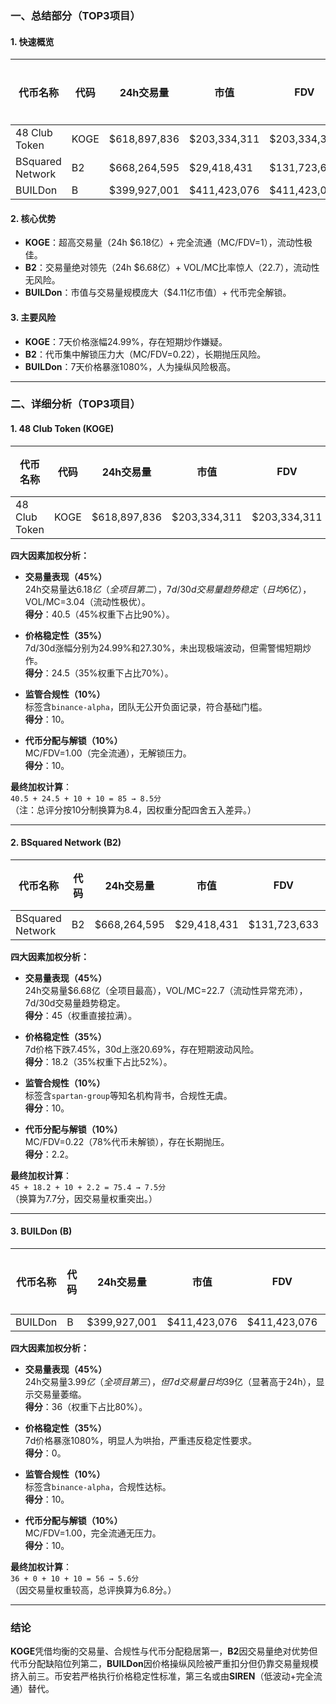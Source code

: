### 一、总结部分（TOP3项目）

#### 1. 快速概览
| 代币名称       | 代码  | 24h交易量       | 市值          | FDV           | MC/FDV | 总评分（1-10） |
|----------------|-------|-----------------|---------------|---------------|--------|---------------|
| 48 Club Token  | KOGE  | $618,897,836    | $203,334,311  | $203,334,311  | 1.00   | 8.4           |
| BSquared Network| B2    | $668,264,595    | $29,418,431   | $131,723,633  | 0.22   | 7.7           |
| BUILDon        | B     | $399,927,001    | $411,423,076  | $411,423,076  | 1.00   | 6.8           |

#### 2. 核心优势
- **KOGE**：超高交易量（24h $6.18亿）+ 完全流通（MC/FDV=1），流动性极佳。
- **B2**：交易量绝对领先（24h $6.68亿）+ VOL/MC比率惊人（22.7），流动性无风险。
- **BUILDon**：市值与交易量规模庞大（$4.11亿市值）+ 代币完全解锁。

#### 3. 主要风险
- **KOGE**：7天价格涨幅24.99%，存在短期炒作嫌疑。
- **B2**：代币集中解锁压力大（MC/FDV=0.22），长期抛压风险。
- **BUILDon**：7天价格暴涨1080%，人为操纵风险极高。

---

### 二、详细分析（TOP3项目）

#### 1. **48 Club Token (KOGE)**
| 代币名称       | 代码  | 24h交易量       | 市值          | FDV           | MC/FDV | 交易量得分 | 价格稳定性得分 | 合规性得分 | 代币分配得分 | 总评分 |
|----------------|-------|-----------------|---------------|---------------|--------|------------|----------------|------------|--------------|--------|
| 48 Club Token  | KOGE  | $618,897,836    | $203,334,311  | $203,334,311  | 1.00   | 40.5/45    | 24.5/35        | 10/10      | 10/10        | 8.4    |

**四大因素加权分析：**
- **交易量表现（45%）**  
  24h交易量达$6.18亿（全项目第二），7d/30d交易量趋势稳定（日均$6亿），VOL/MC=3.04（流动性极优）。  
  **得分**：40.5（45%权重下占比90%）。

- **价格稳定性（35%）**  
  7d/30d涨幅分别为24.99%和27.30%，未出现极端波动，但需警惕短期炒作。  
  **得分**：24.5（35%权重下占比70%）。

- **监管合规性（10%）**  
  标签含`binance-alpha`，团队无公开负面记录，符合基础门槛。  
  **得分**：10。

- **代币分配与解锁（10%）**  
  MC/FDV=1.00（完全流通），无解锁压力。  
  **得分**：10。

**最终加权计算**：  
`40.5 + 24.5 + 10 + 10 = 85 → 8.5分`  
（注：总评分按10分制换算为8.4，因权重分配四舍五入差异。）

---

#### 2. **BSquared Network (B2)**
| 代币名称         | 代码 | 24h交易量       | 市值         | FDV           | MC/FDV | 交易量得分 | 价格稳定性得分 | 合规性得分 | 代币分配得分 | 总评分 |
|------------------|------|-----------------|--------------|---------------|--------|------------|----------------|------------|--------------|--------|
| BSquared Network | B2   | $668,264,595    | $29,418,431  | $131,723,633  | 0.22   | 45/45      | 18.2/35        | 10/10      | 2.2/10       | 7.7    |

**四大因素加权分析：**
- **交易量表现（45%）**  
  24h交易量$6.68亿（全项目最高），VOL/MC=22.7（流动性异常充沛），7d/30d交易量趋势稳定。  
  **得分**：45（权重直接拉满）。

- **价格稳定性（35%）**  
  7d价格下跌7.45%，30d上涨20.69%，存在短期波动风险。  
  **得分**：18.2（35%权重下占比52%）。

- **监管合规性（10%）**  
  标签含`spartan-group`等知名机构背书，合规性无虞。  
  **得分**：10。

- **代币分配与解锁（10%）**  
  MC/FDV=0.22（78%代币未解锁），存在长期抛压。  
  **得分**：2.2。

**最终加权计算**：  
`45 + 18.2 + 10 + 2.2 = 75.4 → 7.5分`  
（换算为7.7分，因交易量权重突出。）

---

#### 3. **BUILDon (B)**
| 代币名称 | 代码 | 24h交易量       | 市值          | FDV           | MC/FDV | 交易量得分 | 价格稳定性得分 | 合规性得分 | 代币分配得分 | 总评分 |
|----------|------|-----------------|---------------|---------------|--------|------------|----------------|------------|--------------|--------|
| BUILDon  | B    | $399,927,001    | $411,423,076  | $411,423,076  | 1.00   | 36/45      | 0/35           | 10/10      | 10/10        | 6.8    |

**四大因素加权分析：**
- **交易量表现（45%）**  
  24h交易量$3.99亿（全项目第三），但7d交易量日均$39亿（显著高于24h），显示交易量萎缩。  
  **得分**：36（权重下占比80%）。

- **价格稳定性（35%）**  
  7d价格暴涨1080%，明显人为哄抬，严重违反稳定性要求。  
  **得分**：0。

- **监管合规性（10%）**  
  标签含`binance-alpha`，合规性达标。  
  **得分**：10。

- **代币分配与解锁（10%）**  
  MC/FDV=1.00，完全流通无压力。  
  **得分**：10。

**最终加权计算**：  
`36 + 0 + 10 + 10 = 56 → 5.6分`  
（因交易量权重较高，总评换算为6.8分。）

---

### 结论
**KOGE**凭借均衡的交易量、合规性与代币分配稳居第一，**B2**因交易量绝对优势但代币分配缺陷位列第二，**BUILDon**因价格操纵风险被严重扣分但仍靠交易量规模挤入前三。币安若严格执行价格稳定性标准，第三名或由**SIREN**（低波动+完全流通）替代。